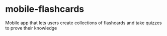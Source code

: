 # mobile-flashcards
Mobile app that lets users create collections of flashcards and take quizzes to prove their knowledge
